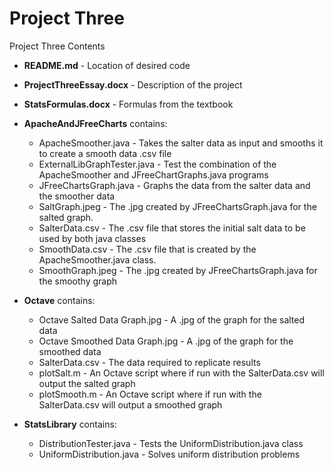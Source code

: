 # Project Three
Project Three Contents

 - **README.md**  - Location of desired code
 - **ProjectThreeEssay.docx** - Description of the project
 - **StatsFormulas.docx** - Formulas from the textbook

- **ApacheAndJFreeCharts** contains:
  -  ApacheSmoother.java - Takes the salter data as input and smooths it to create a smooth data .csv file
  -  ExternalLibGraphTester.java - Test the combination of the ApacheSmoother and JFreeChartGraphs.java programs
  -  JFreeChartsGraph.java - Graphs the data from the salter data and the smoother data
  -  SaltGraph.jpeg - The .jpg created by JFreeChartsGraph.java for the salted graph.
  -  SalterData.csv - The .csv file that stores the initial salt data to be used by both java classes
  -  SmoothData.csv - The .csv file that is created by the ApacheSmoother.java class.
  -  SmoothGraph.jpeg - The .jpg created by JFreeChartsGraph.java for the smoothy graph

- **Octave** contains:
  - Octave Salted Data Graph.jpg - A .jpg of the graph for the salted data
  - Octave Smoothed Data Graph.jpg - A .jpg of the graph for the smoothed data
  - SalterData.csv - The data required to replicate results
  - plotSalt.m - An Octave script where if run with the SalterData.csv will output the salted graph
  - plotSmooth.m - An Octave script where if run with the SalterData.csv will output a smoothed graph

- **StatsLibrary** contains:
  - DistributionTester.java - Tests the UniformDistribution.java class
  - UniformDistribution.java - Solves uniform distribution problems
